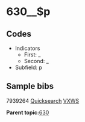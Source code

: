 # 630\_\_$p

## Codes

-   Indicators
    -   First: \_
    -   Second: \_
-   Subfield: p

## Sample bibs

7939264 [Quicksearch](https://search.library.yale.edu/catalog/7939264) [VXWS](http://prodorbis.library.yale.edu:7014/vxws/GetHoldingsService?bibId=7939264)

**Parent topic:**[630](../../tags/630/630.md)


